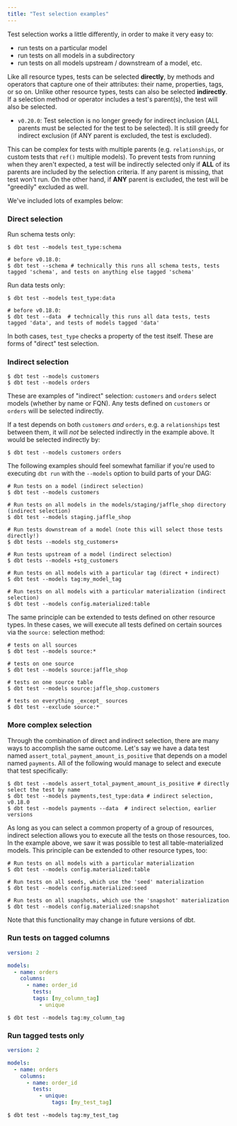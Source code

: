 ```yaml
---
title: "Test selection examples"
---
```


Test selection works a little differently, in order to make it very easy to:
* run tests on a particular model
* run tests on all models in a subdirectory
* run tests on all models upstream / downstream of a model, etc.

Like all resource types, tests can be selected **directly**, by methods and operators that capture one of their attributes: their name, properties, tags, or so on. Unlike other resource types, tests can also be selected **indirectly**. If a selection method or operator includes a test's parent(s), the test will also be selected.

<Changelog>

* `v0.20.0`: Test selection is no longer greedy for indirect inclusion (ALL parents must be selected for the test to be selected). It is still greedy for indirect exclusion (if ANY parent is excluded, the test is excluded).

</Changelog>

This can be complex for tests with multiple parents (e.g. `relationships`, or custom tests that `ref()` multiple models). To prevent tests from running when they aren't expected, a test will be indirectly selected only if **ALL** of its parents are included by the selection criteria. If any parent is missing, that test won't run. On the other hand, if **ANY** parent is excluded, the test will be "greedily" excluded as well.

We've included lots of examples below:

### Direct selection

Run schema tests only:

```shell
$ dbt test --models test_type:schema

# before v0.18.0:
$ dbt test --schema # technically this runs all schema tests, tests tagged 'schema', and tests on anything else tagged 'schema'
```

Run data tests only:

```shell
$ dbt test --models test_type:data

# before v0.18.0:
$ dbt test --data  # technically this runs all data tests, tests tagged 'data', and tests of models tagged 'data'
```

In both cases, `test_type` checks a property of the test itself. These are forms of "direct" test selection.

### Indirect selection

```shell
$ dbt test --models customers
$ dbt test --models orders
```

These are examples of "indirect" selection: `customers` and `orders` select models (whether by name or FQN). Any tests defined on `customers` or `orders` will be selected indirectly.

If a test depends on both `customers` _and_ `orders`, e.g. a `relationships` test between them, it will _not_ be selected indirectly in the example above. It would be selected indirectly by:

```shell
$ dbt test --models customers orders
```

The following examples should feel somewhat familiar if you're used to executing `dbt run` with the `--models` option to build parts of your DAG:

```shell
# Run tests on a model (indirect selection)
$ dbt test --models customers

# Run tests on all models in the models/staging/jaffle_shop directory (indirect selection)
$ dbt test --models staging.jaffle_shop

# Run tests downstream of a model (note this will select those tests directly!)
$ dbt tests --models stg_customers+

# Run tests upstream of a model (indirect selection)
$ dbt tests --models +stg_customers

# Run tests on all models with a particular tag (direct + indirect)
$ dbt test --models tag:my_model_tag

# Run tests on all models with a particular materialization (indirect selection)
$ dbt test --models config.materialized:table

```

The same principle can be extended to tests defined on other resource types. In these cases, we will execute all tests defined on certain sources via the `source:` selection method:

```shell
# tests on all sources
$ dbt test --models source:*

# tests on one source
$ dbt test --models source:jaffle_shop

# tests on one source table
$ dbt test --models source:jaffle_shop.customers

# tests on everything _except_ sources
$ dbt test --exclude source:*
```

### More complex selection

Through the combination of direct and indirect selection, there are many ways to accomplish the same outcome. Let's say we have a data test named `assert_total_payment_amount_is_positive` that depends on a model named `payments`. All of the following would manage to select and execute that test specifically:

```shell
$ dbt test --models assert_total_payment_amount_is_positive # directly select the test by name
$ dbt test --models payments,test_type:data # indirect selection, v0.18.0
$ dbt test --models payments --data  # indirect selection, earlier versions
```

As long as you can select a common property of a group of resources, indirect selection allows you to execute all the tests on those resources, too. In the example above, we saw it was possible to test all table-materialized models. This principle can be extended to other resource types, too:

```shell
# Run tests on all models with a particular materialization
$ dbt test --models config.materialized:table

# Run tests on all seeds, which use the 'seed' materialization
$ dbt test --models config.materialized:seed

# Run tests on all snapshots, which use the 'snapshot' materialization
$ dbt test --models config.materialized:snapshot
```

Note that this functionality may change in future versions of dbt.

### Run tests on tagged columns
<File name='models/<filename>.yml'>

```yml
version: 2

models:
  - name: orders
    columns:
      - name: order_id
        tests:
        tags: [my_column_tag]
          - unique

```

</File>

```shell
$ dbt test --models tag:my_column_tag
```

### Run tagged tests only

<File name='models/<filename>.yml'>

```yml
version: 2

models:
  - name: orders
    columns:
      - name: order_id
        tests:
          - unique:
              tags: [my_test_tag]

```

</File>


```shell
$ dbt test --models tag:my_test_tag
```
